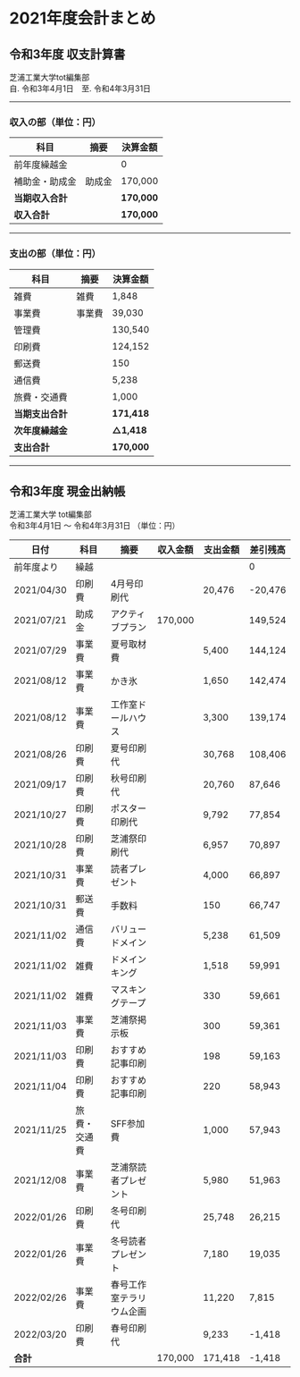 # 2021年度会計まとめ







## 令和3年度 収支計算書  
芝浦工業大学tot編集部  
自. 令和3年4月1日　至. 令和4年3月31日  

---

### 収入の部（単位：円）

| 科目             | 摘要   | 決算金額    |
| ---------------- | ------ | ----------- |
| 前年度繰越金     |        | 0           |
| 補助金・助成金   | 助成金 | 170,000     |
| **当期収入合計** |        | **170,000** |
| **収入合計**     |        | **170,000** |

---

### 支出の部（単位：円）

| 科目             | 摘要   | 決算金額    |
| ---------------- | ------ | ----------- |
| 雑費             | 雑費   | 1,848       |
| 事業費           | 事業費 | 39,030      |
| 管理費           |        | 130,540     |
| 印刷費           |        | 124,152     |
| 郵送費           |        | 150         |
| 通信費           |        | 5,238       |
| 旅費・交通費     |        | 1,000       |
| **当期支出合計** |        | **171,418** |
| **次年度繰越金** |        | **△1,418**  |
| **支出合計**     |        | **170,000** |

---





## 令和3年度 現金出納帳  
芝浦工業大学 tot編集部  
令和3年4月1日 ～ 令和4年3月31日 （単位：円）

| 日付       | 科目         | 摘要                     | 収入金額 | 支出金額 | 差引残高 |
| ---------- | ------------ | ------------------------ | -------- | -------- | -------- |
| 前年度より | 繰越         |                          |          |          | 0        |
| 2021/04/30 | 印刷費       | 4月号印刷代              |          | 20,476   | -20,476  |
| 2021/07/21 | 助成金       | アクティブプラン         | 170,000  |          | 149,524  |
| 2021/07/29 | 事業費       | 夏号取材費               |          | 5,400    | 144,124  |
| 2021/08/12 | 事業費       | かき氷                   |          | 1,650    | 142,474  |
| 2021/08/12 | 事業費       | 工作室ドールハウス       |          | 3,300    | 139,174  |
| 2021/08/26 | 印刷費       | 夏号印刷代               |          | 30,768   | 108,406  |
| 2021/09/17 | 印刷費       | 秋号印刷代               |          | 20,760   | 87,646   |
| 2021/10/27 | 印刷費       | ポスター印刷代           |          | 9,792    | 77,854   |
| 2021/10/28 | 印刷費       | 芝浦祭印刷代             |          | 6,957    | 70,897   |
| 2021/10/31 | 事業費       | 読者プレゼント           |          | 4,000    | 66,897   |
| 2021/10/31 | 郵送費       | 手数料                   |          | 150      | 66,747   |
| 2021/11/02 | 通信費       | バリュードメイン         |          | 5,238    | 61,509   |
| 2021/11/02 | 雑費         | ドメインキング           |          | 1,518    | 59,991   |
| 2021/11/02 | 雑費         | マスキングテープ         |          | 330      | 59,661   |
| 2021/11/03 | 事業費       | 芝浦祭掲示板             |          | 300      | 59,361   |
| 2021/11/03 | 印刷費       | おすすめ記事印刷         |          | 198      | 59,163   |
| 2021/11/04 | 印刷費       | おすすめ記事印刷         |          | 220      | 58,943   |
| 2021/11/25 | 旅費・交通費 | SFF参加費                |          | 1,000    | 57,943   |
| 2021/12/08 | 事業費       | 芝浦祭読者プレゼント     |          | 5,980    | 51,963   |
| 2022/01/26 | 印刷費       | 冬号印刷代               |          | 25,748   | 26,215   |
| 2022/01/26 | 事業費       | 冬号読者プレゼント       |          | 7,180    | 19,035   |
| 2022/02/26 | 事業費       | 春号工作室テラリウム企画 |          | 11,220   | 7,815    |
| 2022/03/20 | 印刷費       | 春号印刷代               |          | 9,233    | -1,418   |
| **合計**   |              |                          | 170,000  | 171,418  | -1,418   |